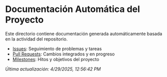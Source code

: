 # Documentación Automática del Proyecto

Este directorio contiene documentación generada automáticamente basada en la actividad del repositorio.

- [Issues](./issues/README.md): Seguimiento de problemas y tareas
- [Pull Requests](./pull-requests/README.md): Cambios integrados y en progreso
- [Milestones](./milestones/README.md): Hitos y objetivos del proyecto

*Última actualización: 4/29/2025, 12:56:42 PM*
